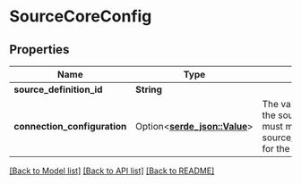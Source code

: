 # SourceCoreConfig

## Properties

Name | Type | Description | Notes
------------ | ------------- | ------------- | -------------
**source_definition_id** | **String** |  | 
**connection_configuration** | Option<[**serde_json::Value**](.md)> | The values required to configure the source. The schema for this must match the schema return by source_definition_specifications/get for the source. | 

[[Back to Model list]](../README.md#documentation-for-models) [[Back to API list]](../README.md#documentation-for-api-endpoints) [[Back to README]](../README.md)


